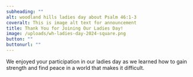 ```yaml
---
subheading: ""
alt: woodland hills ladies day about Psalm 46:1-3
coveralt: This is image alt text for announcement
title: Thank You for Joining Our Ladies Day!
image: /uploads/wh-ladies-day-2024-square.png
button: ""
buttonurl: ""
---
```

We enjoyed your participation in our ladies day as we learned how to gain strength and find peace in a world that makes it difficult.